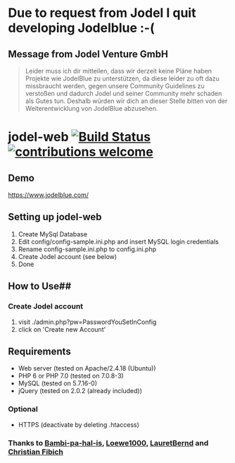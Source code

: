 # Due to request from Jodel I quit developing Jodelblue :-(

## Message from Jodel Venture GmbH
>Leider muss ich dir mitteilen, dass wir derzeit keine Pläne haben Projekte wie JodelBlue zu unterstützen, 
>da diese leider zu oft dazu missbraucht werden, gegen unsere Community Guidelines zu verstoßen und dadurch 
>Jodel und seiner Community mehr schaden als Gutes tun.
>Deshalb würden wir dich an dieser Stelle bitten von der Weiterentwicklung von JodelBlue abzusehen.


# jodel-web [![Build Status](https://scrutinizer-ci.com/g/mmainstreet/jodel-web/badges/build.png?b=master)](https://scrutinizer-ci.com/g/mmainstreet/jodel-web/build-status/master) [![contributions welcome](https://img.shields.io/badge/contributions-welcome-brightgreen.svg?style=flat)](https://github.com/mmainstreet/jodel-web/issues)

## Demo ##
https://www.jodelblue.com/

## Setting up jodel-web ##
1. Create MySql Database
2. Edit config/config-sample.ini.php and insert MySQL login credentials
3. Rename config-sample.ini.php to config.ini.php
4. Create Jodel account (see below)
5. Done

## How to Use##
### Create Jodel account ###
1. visit ./admin.php?pw=PasswordYouSetInConfig
2. click on 'Create new Account'

## Requirements ##
+ Web server (tested on Apache/2.4.18 (Ubuntu))
+ PHP 6 or PHP 7.0 (tested on 7.0.8-3)
+ MySQL (tested on 5.7.16-0)
+ jQuery (tested on 2.0.2 (already included)) 

### Optional ###
+ HTTPS (deactivate by deleting .htaccess)

### Thanks to [Bambi-pa-hal-is](https://github.com/Bambi-pa-hal-is), [Loewe1000](https://github.com/Loewe1000), [LauretBernd](https://github.com/LauertBernd) and [Christian Fibich](https://bitbucket.org/cfib90/) ###
